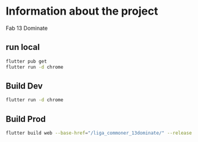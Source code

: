 # Information about the project

Fab 13 Dominate

## run local
```bash
flutter pub get
flutter run -d chrome
```

## Build Dev
```bash
flutter run -d chrome
```

## Build Prod
```bash
flutter build web --base-href="/liga_commoner_13dominate/" --release
```
